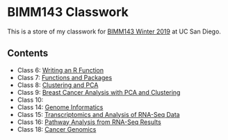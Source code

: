 # BIMM143 Classwork

This is a store of my classwork for [BIMM143 Winter 2019](https://bioboot.github.io/bimm143_W19/) at UC San Diego.

## Contents
- Class 6: [Writing an R Function](https://github.com/karenli23/bimm143/blob/master/class06/class06.md)
- Class 7: [Functions and Packages](https://github.com/karenli23/bimm143/blob/master/class07/Class_7.md)
- Class 8: [Clustering and PCA](https://github.com/karenli23/bimm143/blob/master/class08/class_8.md)
- Class 9: [Breast Cancer Analysis with PCA and Clustering](https://github.com/karenli23/bimm143/blob/master/class09/class09.md)
- Class 10:
- Class 14: [Genome Informatics](https://github.com/karenli23/bimm143/blob/master/class14/Class_14.md)
- Class 15: [Transcriptomics and Analysis of RNA-Seq Data](https://github.com/karenli23/bimm143/blob/master/class15/class15.md)
- Class 16: [Pathway Analysis from RNA-Seq Results](https://github.com/karenli23/bimm143/blob/master/class16/class16.md)
- Class 18: [Cancer Genomics](https://github.com/karenli23/bimm143/blob/master/class18/class18.md)

